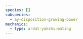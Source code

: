 ```yaml
---
species: []
subspecies:
  - ay-disposition-growing-power
mechanics:
  - type: ardat-yakshi-mating
---
```

